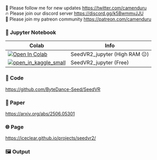 🐣 Please follow me for new updates https://twitter.com/camenduru <br />
🔥 Please join our discord server https://discord.gg/k5BwmmvJJU <br />
🥳 Please join my patreon community https://patreon.com/camenduru <br />

### 🍊 Jupyter Notebook

| Colab | Info
| --- | --- |
[![Open In Colab](https://colab.research.google.com/assets/colab-badge.svg)](https://colab.research.google.com/github/camenduru/SeedVR2-jupyter/blob/main/SeedVR2_jupyter.ipynb) | SeedVR2_jupyter (High RAM 😐)
[![open_in_kaggle_small](https://user-images.githubusercontent.com/54370274/228924833-17316feb-d0fe-4249-90ba-682930ba11e5.svg)](https://www.kaggle.com/code/camenduru/SeedVR2) | SeedVR2_jupyter (Free)

### 🧬 Code
https://github.com/ByteDance-Seed/SeedVR

### 📄 Paper
https://arxiv.org/abs/2506.05301

### 🌐 Page
https://iceclear.github.io/projects/seedvr2/

### 🖼 Output
